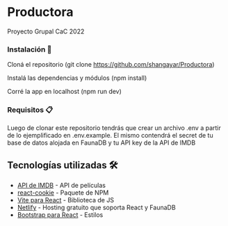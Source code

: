 # Productora
Proyecto Grupal CaC 2022

### Instalación 🔧

Cloná el repositorio (git clone https://github.com/shangayar/Productora)

Instalá las dependencias y módulos (npm install)

Corré la app en localhost (npm run dev)


### Requisitos 📋

Luego de clonar este repositorio tendrás que crear un archivo .env a partir de lo ejemplificado en .env.example. El mismo contendrá el secret de tu base de datos alojada en FaunaDB y tu API key de la API de IMDB

## Tecnologías utilizadas 🛠️
* [API de IMDB](https://developer.imdb.com/) - API de películas
* [react-cookie](https://www.npmjs.com/package/react-cookie) - Paquete de NPM
* [Vite para React](https://vitejs.dev) - Biblioteca de JS
* [Netlify](https://www.netlify.com/) - Hosting gratuito que soporta React y FaunaDB 
* [Bootstrap para React](https://react-bootstrap.github.io/getting-started/introduction/) - Estilos
